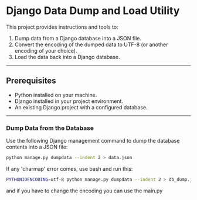 # Django Data Dump and Load Utility

This project provides instructions and tools to:
1. Dump data from a Django database into a JSON file.
2. Convert the encoding of the dumped data to UTF-8 (or another encoding of your choice).
3. Load the data back into a Django database.

---

## Prerequisites

- Python installed on your machine.
- Django installed in your project environment.
- An existing Django project with a configured database.

---

### Dump Data from the Database

Use the following Django management command to dump the database contents into a JSON file:

```bash
python manage.py dumpdata --indent 2 > data.json
```

If any 'charmap' error comes, use bash and run this:

```bash
PYTHONIOENCODING=utf-8 python manage.py dumpdata --indent 2 > db_dump.json
```

and if you have to change the encoding you can use the main.py
